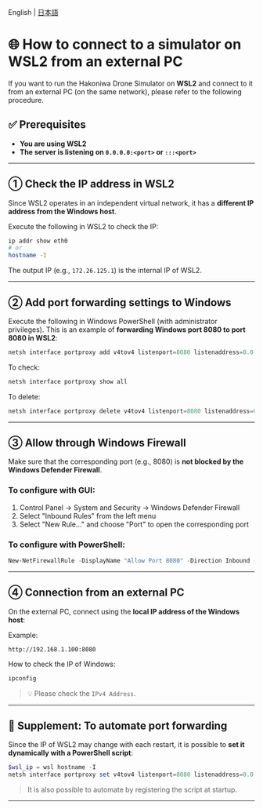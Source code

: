 English | [日本語](wsl-portfoward.md)

# 🌐 How to connect to a simulator on WSL2 from an external PC

If you want to run the Hakoniwa Drone Simulator on **WSL2** and connect to it from an external PC (on the same network), please refer to the following procedure.

## ✅ Prerequisites

*   **You are using WSL2**
*   **The server is listening on `0.0.0.0:<port>` or `:::<port>`**

---

## ① Check the IP address in WSL2

Since WSL2 operates in an independent virtual network, it has a **different IP address from the Windows host**.

Execute the following in WSL2 to check the IP:

```bash
ip addr show eth0
# or
hostname -I
```

The output IP (e.g., `172.26.125.1`) is the internal IP of WSL2.

---

## ② Add port forwarding settings to Windows

Execute the following in Windows PowerShell (with administrator privileges).
This is an example of **forwarding Windows port 8080 to port 8080 in WSL2**:

```powershell
netsh interface portproxy add v4tov4 listenport=8080 listenaddress=0.0.0.0 connectport=8080 connectaddress=172.26.125.1
```

To check:

```powershell
netsh interface portproxy show all
```

To delete:

```powershell
netsh interface portproxy delete v4tov4 listenport=8080 listenaddress=0.0.0.0
```

---

## ③ Allow through Windows Firewall

Make sure that the corresponding port (e.g., 8080) is **not blocked by the Windows Defender Firewall**.

### To configure with GUI:

1.  Control Panel → System and Security → Windows Defender Firewall
2.  Select "Inbound Rules" from the left menu
3.  Select "New Rule..." and choose "Port" to open the corresponding port

### To configure with PowerShell:

```powershell
New-NetFirewallRule -DisplayName "Allow Port 8080" -Direction Inbound -LocalPort 8080 -Protocol TCP -Action Allow
```

---

## ④ Connection from an external PC

On the external PC, connect using the **local IP address of the Windows host**:

Example:

```text
http://192.168.1.100:8080
```

How to check the IP of Windows:

```powershell
ipconfig
```

> 💡 Please check the `IPv4 Address`.

---

## 🔁 Supplement: To automate port forwarding

Since the IP of WSL2 may change with each restart, it is possible to **set it dynamically with a PowerShell script**:

```powershell
$wsl_ip = wsl hostname -I
netsh interface portproxy set v4tov4 listenport=8080 listenaddress=0.0.0.0 connectport=8080 connectaddress=$wsl_ip
```

> It is also possible to automate by registering the script at startup.


---